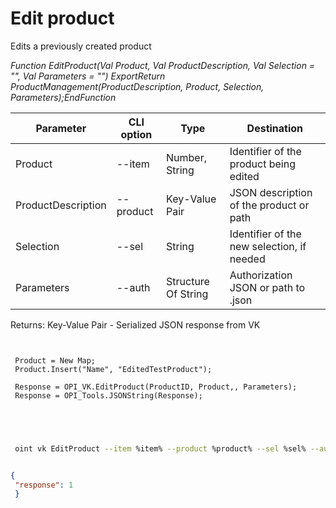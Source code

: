 ﻿---
sidebar_position: 5
---

# Edit product
 Edits a previously created product


*Function EditProduct(Val Product, Val ProductDescription, Val Selection = "", Val Parameters = "") ExportReturn ProductManagement(ProductDescription, Product, Selection, Parameters);EndFunction*

 | Parameter | CLI option | Type | Destination |
 |-|-|-|-|
 | Product | --item | Number, String | Identifier of the product being edited |
 | ProductDescription | --product | Key-Value Pair | JSON description of the product or path |
 | Selection | --sel | String | Identifier of the new selection, if needed |
 | Parameters | --auth | Structure Of String | Authorization JSON or path to .json |

 
 Returns: Key-Value Pair - Serialized JSON response from VK

```bsl title="Code example"
	
 
 Product = New Map;
 Product.Insert("Name", "EditedTestProduct");
 
 Response = OPI_VK.EditProduct(ProductID, Product,, Parameters);
 Response = OPI_Tools.JSONString(Response);
 

	
```

```sh title="CLI command example"
 
 oint vk EditProduct --item %item% --product %product% --sel %sel% --auth %auth%


```


```json title="Result"

{
 "response": 1
 }

```
